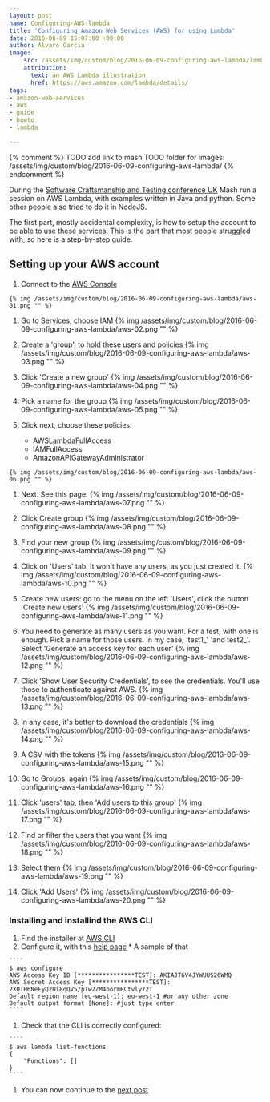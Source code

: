 ```yaml
---
layout: post
name: Configuring-AWS-lambda 
title: 'Configuring Amazon Web Services (AWS) for using Lambda'
date: 2016-06-09 15:07:00 +00:00
author: Alvaro Garcia
image:
    src: /assets/img/custom/blog/2016-06-09-configuring-aws-lambda/lambda-logo.png
    attribution:
      text: an AWS Lambda illustration
      href: https://aws.amazon.com/lambda/details/
tags:
- amazon-web-services
- aws
- guide
- howto
- lambda

---
```


{% comment %}
    TODO add link to mash
    TODO folder for images: /assets/img/custom/blog/2016-06-09-configuring-aws-lambda/
{% endcomment %}

During the  [Software Craftsmanship and Testing conference UK](http://socratesuk.org/index.html) Mash run a session on AWS Lambda, with examples written in Java and python. Some other people also tried to do it in NodeJS.

The first part, mostly accidental complexity, is how to setup the account to be able to use these services. This is the part that most people struggled with, so here is a step-by-step guide.

## Setting up your AWS account

  1. Connect to the [AWS Console][AWS Console]

    {% img /assets/img/custom/blog/2016-06-09-configuring-aws-lambda/aws-01.png "" %}

  1. Go to Services, choose IAM 
    {% img /assets/img/custom/blog/2016-06-09-configuring-aws-lambda/aws-02.png "" %}

  1. Create a 'group', to hold these users and policies
    {% img /assets/img/custom/blog/2016-06-09-configuring-aws-lambda/aws-03.png "" %}

  1. Click 'Create a new group'
    {% img /assets/img/custom/blog/2016-06-09-configuring-aws-lambda/aws-04.png "" %}

  1. Pick a name for the group
    {% img /assets/img/custom/blog/2016-06-09-configuring-aws-lambda/aws-05.png "" %}

  1. Click next, choose these policies:
     * AWSLambdaFullAccess
     * IAMFullAccess
     * AmazonAPIGatewayAdministrator

    {% img /assets/img/custom/blog/2016-06-09-configuring-aws-lambda/aws-06.png "" %}

  1. Next. See this page: 
    {% img /assets/img/custom/blog/2016-06-09-configuring-aws-lambda/aws-07.png "" %}

  1. Click Create group
    {% img /assets/img/custom/blog/2016-06-09-configuring-aws-lambda/aws-08.png "" %}

  1. Find your new group
    {% img /assets/img/custom/blog/2016-06-09-configuring-aws-lambda/aws-09.png "" %}

  1. Click on 'Users' tab. It won't have any users, as you just created it.
    {% img /assets/img/custom/blog/2016-06-09-configuring-aws-lambda/aws-10.png "" %}

  1. Create new users: go to the menu on the left 'Users', click the button 'Create new users'
    {% img /assets/img/custom/blog/2016-06-09-configuring-aws-lambda/aws-11.png "" %}

  1. You need to generate as many users as you want. For a test, with one is enough. Pick a name for those users. In my case, 'test1_' 'and test2_'. Select 'Generate an access key for each user' 
    {% img /assets/img/custom/blog/2016-06-09-configuring-aws-lambda/aws-12.png "" %}

  1. Click 'Show User Security Credentials', to see the credentials. You'll use those to authenticate against AWS. 
    {% img /assets/img/custom/blog/2016-06-09-configuring-aws-lambda/aws-13.png "" %}

  1. In any case, it's better to download the credentials
    {% img /assets/img/custom/blog/2016-06-09-configuring-aws-lambda/aws-14.png "" %}

  1. A CSV with the tokens
    {% img /assets/img/custom/blog/2016-06-09-configuring-aws-lambda/aws-15.png "" %}

  1. Go to Groups, again
    {% img /assets/img/custom/blog/2016-06-09-configuring-aws-lambda/aws-16.png "" %}

  1. Click 'users' tab, then 'Add users to this group'
    {% img /assets/img/custom/blog/2016-06-09-configuring-aws-lambda/aws-17.png "" %}

  1. Find or filter the users that you want
    {% img /assets/img/custom/blog/2016-06-09-configuring-aws-lambda/aws-18.png "" %}

  1. Select them
    {% img /assets/img/custom/blog/2016-06-09-configuring-aws-lambda/aws-19.png "" %}

  1. Click 'Add Users'
    {% img /assets/img/custom/blog/2016-06-09-configuring-aws-lambda/aws-20.png "" %}

### Installing and installind the AWS CLI

   1. Find the installer at [AWS CLI][aws-cli-installation]
   1. Configure it, with this [help page][aws-cli-configuration]
     * A sample of that

    ````
    $ aws configure
    AWS Access Key ID [****************TEST]: AKIAJT6V4JYWUUS26WMQ
    AWS Secret Access Key [****************TEST]: 2X0IH6NeEyQ2Ui8qQV5/p1w2ZM4bormRCtvly72T
    Default region name [eu-west-1]: eu-west-1 #or any other zone
    Default output format [None]: #just type enter
    ````

   1. Check that the CLI is correctly configured:

    ````
    $ aws lambda list-functions
    {
        "Functions": []
    }
    ````

   1. You can now continue to the [next post][mash-post-1] 

[AWS Console]: https://console.aws.amazon.com
[aws-cli-installation]: http://docs.aws.amazon.com/cli/latest/userguide/installing.html
[aws-cli-configuration]: http://docs.aws.amazon.com/cli/latest/userguide/cli-chap-getting-started.html
[mash-post-1]: /2016/05/11/aws-lambdas
